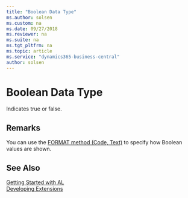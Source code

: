 ```yaml
---
title: "Boolean Data Type"
ms.author: solsen
ms.custom: na
ms.date: 09/27/2018
ms.reviewer: na
ms.suite: na
ms.tgt_pltfrm: na
ms.topic: article
ms.service: "dynamics365-business-central"
author: solsen
---
```

[//]: # (START>DO_NOT_EDIT)
[//]: # (IMPORTANT:Do not edit any of the content between here and the END>DO_NOT_EDIT.)
[//]: # (Any modifications should be made in the .resx files in the ModernDev repo.)
# Boolean Data Type
Indicates true or false.



[//]: # (IMPORTANT: END>DO_NOT_EDIT)

## Remarks 

You can use the [FORMAT method (Code, Text)](../methods/devenv-format-method-code-text.md) to specify how Boolean values are shown.

## See Also
[Getting Started with AL](../devenv-get-started.md)  
[Developing Extensions](../devenv-dev-overview.md)  